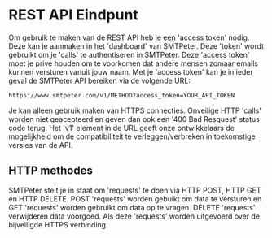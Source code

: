 # REST API Eindpunt

Om gebruik te maken van de REST API heb je een 'access token' nodig. 
Deze kan je aanmaken in het 'dashboard' van SMTPeter. Deze 'token' 
wordt gebruikt om je 'calls' te authentiseren in SMTPeter. Deze 
'access token' moet je prive houden om te voorkomen dat andere
mensen zomaar emails kunnen versturen vanuit jouw naam. Met je 
'access token' kan je in ieder geval de SMTPeter API bereiken via 
de volgende URL:
 
```
https://www.smtpeter.com/v1/METHOD?access_token=YOUR_API_TOKEN
```
Je kan alleen gebruik maken van HTTPS connecties. Onveilige HTTP
'calls' worden niet geacepteerd en geven dan ook een '400 Bad Resquest'
status code terug. Het 'v1' element in de URL geeft onze ontwikkelaars
de mogelijkheid om de compatibiliteit te verleggen/verbreken in 
toekomstige versies van de API.


## HTTP methodes

SMTPeter stelt je in staat om 'requests' te doen via HTTP POST, HTTP GET
en HTTP DELETE. POST 'requests' worden gebuikt om data te versturen en 
GET 'requests' worden gebruikt om data op te vragen. DELETE 'requests' 
verwijderen data voorgoed. Als deze 'requests' worden uitgevoerd over de 
bijveiligde HTTPS verbinding. 
